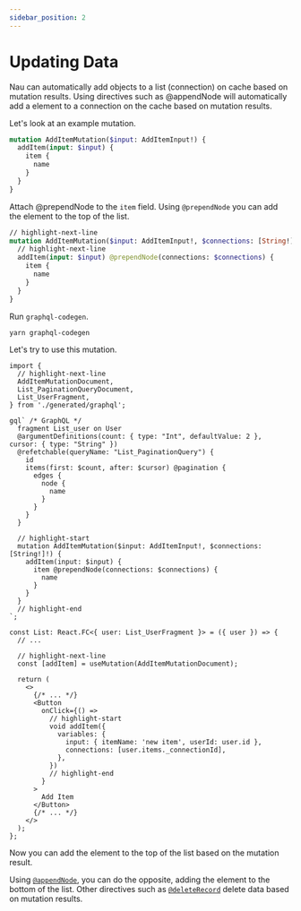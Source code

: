 ```yaml
---
sidebar_position: 2
---
```


#  Updating Data

Nau can automatically add objects to a list (connection) on cache based on mutation results. Using directives such as @appendNode will automatically add a element to a connection on the cache based on mutation results.

Let's look at an example mutation.
```graphql
mutation AddItemMutation($input: AddItemInput!) {
  addItem(input: $input) {
    item {
      name
    }
  }
}
```

Attach @prependNode to the `item` field. Using `@prependNode` you can add the element to the top of the list.

```graphql
// highlight-next-line
mutation AddItemMutation($input: AddItemInput!, $connections: [String!]!) {
  // highlight-next-line
  addItem(input: $input) @prependNode(connections: $connections) {
    item {
      name
    }
  }
}
```

Run `graphql-codegen`.
```bash
yarn graphql-codegen
```

Let's try to use this mutation.

```tsx title="src/List.tsx"
import {
  // highlight-next-line
  AddItemMutationDocument,
  List_PaginationQueryDocument,
  List_UserFragment,
} from './generated/graphql';

gql` /* GraphQL */
  fragment List_user on User
  @argumentDefinitions(count: { type: "Int", defaultValue: 2 }, cursor: { type: "String" })
  @refetchable(queryName: "List_PaginationQuery") {
    id
    items(first: $count, after: $cursor) @pagination {
      edges {
        node {
          name
        }
      }
    }
  }

  // highlight-start
  mutation AddItemMutation($input: AddItemInput!, $connections: [String!]!) {
    addItem(input: $input) {
      item @prependNode(connections: $connections) {
        name
      }
    }
  }
  // highlight-end
`;

const List: React.FC<{ user: List_UserFragment }> = ({ user }) => {
  // ...

  // highlight-next-line
  const [addItem] = useMutation(AddItemMutationDocument);

  return (
    <>
      {/* ... */}
      <Button
        onClick={() =>
          // highlight-start
          void addItem({
            variables: {
              input: { itemName: 'new item', userId: user.id },
              connections: [user.items._connectionId],
            },
          })
          // highlight-end
        }
      >
        Add Item
      </Button>
      {/* ... */}
    </>
  );
};
```

Now you can add the element to the top of the list based on the mutation result.

Using [`@appendNode`](/docs/directives/appendNode-prependNode), you can do the opposite, adding the element to the bottom of the list. Other directives such as [`@deleteRecord`](/docs/directives/deleteRecord) delete data based on mutation results.
